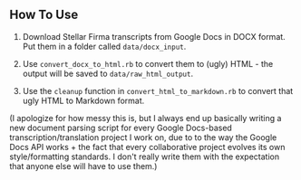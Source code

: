 How To Use
----------

1. Download Stellar Firma transcripts from Google Docs in DOCX format. Put them in a folder called `data/docx_input`.

2. Use `convert_docx_to_html.rb` to convert them to (ugly) HTML - the output will be saved to `data/raw_html_output`.

3. Use the `cleanup` function in `convert_html_to_markdown.rb` to convert that ugly HTML to Markdown format.

(I apologize for how messy this is, but I always end up basically writing a new document parsing script for every Google Docs-based transcription/translation project I work on, due to to the way the Google Docs API works + the fact that every collaborative project evolves its own style/formatting standards. I don't really write them with the expectation that anyone else will have to use them.)